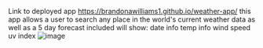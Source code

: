 Link to deployed app https://brandonawilliams1.github.io/weather-app/
this app allows a user to search any place in the world's current weather data as well as a 5 day forecast
included will show:
date info
temp info
wind speed
uv index
![image](https://user-images.githubusercontent.com/31046919/142862132-72260e87-746f-4e1d-9b36-75f0872adad7.png)
